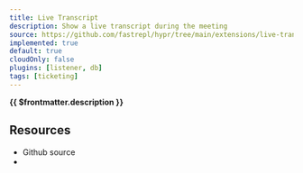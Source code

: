 ```yaml
---
title: Live Transcript
description: Show a live transcript during the meeting
source: https://github.com/fastrepl/hypr/tree/main/extensions/live-transcript
implemented: true
default: true
cloudOnly: false
plugins: [listener, db]
tags: [ticketing]
---
```

<TitleWithContributors :title="$frontmatter.title" />

**{{ $frontmatter.description }}**

<ExtensionTags :frontmatter="$frontmatter" />

## Resources

<ul>
  <li><a :href="$frontmatter.source">Github source</a></li>
  <li v-for="plugin in $frontmatter.plugins"><PluginLink :plugin /></li>
</ul>
